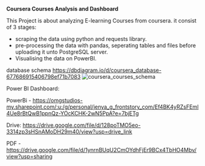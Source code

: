 **Coursera Courses Analysis and Dashboard**

This Project is about analyzing E-learning Courses from coursera.
it consist of 3 stages:
-  scraping the data using python and requests library.
-  pre-processing the data with pandas, seperating tables and files before uploading it unto PostgreSQL server.
-  Visualising the data on PowerBI. 

database schema
https://dbdiagram.io/d/coursera_database-677686915406798ef71b7083
![coursera_courses_schema](https://github.com/user-attachments/assets/2258a8ee-6135-4e58-bdc8-ab4fcb056e91)

Power BI Dashboard:

PowerBi - https://omgstudios-my.sharepoint.com/:u:/g/personal/jenya_g_frontstory_com/Ef4BK4yRZsFEml4Ue8rBtQwB1ppnQz-YOcKCHK-2wN5PpA?e=7bjETg

Drive: https://drive.google.com/file/d/128poTMO5eo-3314zp3sHSnAMoDH29m40/view?usp=drive_link

PDF - https://drive.google.com/file/d/1ynrnBUqU2CmOYdhFjEr9BCx4TbHO4Mbv/view?usp=sharing
